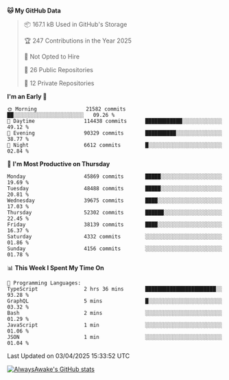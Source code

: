 <!--START_SECTION:waka-->
**🐱 My GitHub Data** 

> 📦 167.1 kB Used in GitHub's Storage 
 > 
> 🏆 247 Contributions in the Year 2025
 > 
> 🚫 Not Opted to Hire
 > 
> 📜 26 Public Repositories 
 > 
> 🔑 12 Private Repositories 
 > 
**I'm an Early 🐤** 

```text
🌞 Morning                21582 commits       ██░░░░░░░░░░░░░░░░░░░░░░░   09.26 % 
🌆 Daytime                114438 commits      ████████████░░░░░░░░░░░░░   49.12 % 
🌃 Evening                90329 commits       ██████████░░░░░░░░░░░░░░░   38.77 % 
🌙 Night                  6612 commits        █░░░░░░░░░░░░░░░░░░░░░░░░   02.84 % 
```
📅 **I'm Most Productive on Thursday** 

```text
Monday                   45869 commits       █████░░░░░░░░░░░░░░░░░░░░   19.69 % 
Tuesday                  48488 commits       █████░░░░░░░░░░░░░░░░░░░░   20.81 % 
Wednesday                39675 commits       ████░░░░░░░░░░░░░░░░░░░░░   17.03 % 
Thursday                 52302 commits       ██████░░░░░░░░░░░░░░░░░░░   22.45 % 
Friday                   38139 commits       ████░░░░░░░░░░░░░░░░░░░░░   16.37 % 
Saturday                 4332 commits        ░░░░░░░░░░░░░░░░░░░░░░░░░   01.86 % 
Sunday                   4156 commits        ░░░░░░░░░░░░░░░░░░░░░░░░░   01.78 % 
```


📊 **This Week I Spent My Time On** 

```text
💬 Programming Languages: 
TypeScript               2 hrs 36 mins       ███████████████████████░░   93.28 % 
GraphQL                  5 mins              █░░░░░░░░░░░░░░░░░░░░░░░░   03.32 % 
Bash                     2 mins              ░░░░░░░░░░░░░░░░░░░░░░░░░   01.29 % 
JavaScript               1 min               ░░░░░░░░░░░░░░░░░░░░░░░░░   01.06 % 
JSON                     1 min               ░░░░░░░░░░░░░░░░░░░░░░░░░   01.04 % 
```


 Last Updated on 03/04/2025 15:33:52 UTC
<!--END_SECTION:waka-->

[![AlwaysAwake's GitHub stats](https://github-readme-stats.vercel.app/api?username=AlwaysAwake&show_icons=true&theme=github_dark&count_private=true)](https://github.com/AlwaysAwake/AlwaysAwake)
